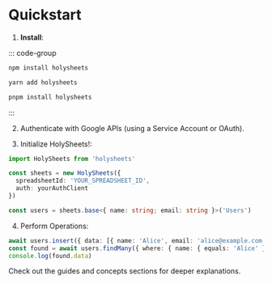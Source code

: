 # Quickstart

1. **Install**:

::: code-group

```bash [npm]
npm install holysheets
```

```bash [yarn]
yarn add holysheets
```

```bash [pnpm]
pnpm install holysheets
```

:::

2. Authenticate with Google APIs (using a Service Account or OAuth).

3. Initialize HolySheets!:

```Typescript
import HolySheets from 'holysheets'

const sheets = new HolySheets({
  spreadsheetId: 'YOUR_SPREADSHEET_ID',
  auth: yourAuthClient
})

const users = sheets.base<{ name: string; email: string }>('Users')
```

4. Perform Operations:

```Typescript
await users.insert({ data: [{ name: 'Alice', email: 'alice@example.com' }] })
const found = await users.findMany({ where: { name: { equals: 'Alice' } } })
console.log(found.data)
```

Check out the guides and concepts sections for deeper explanations.
